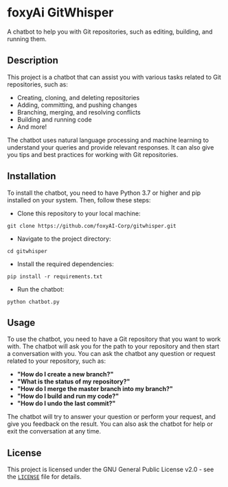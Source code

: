 # foxyAi GitWhisper

A chatbot to help you with Git repositories, such as editing, building, and running them.

## Description

This project is a chatbot that can assist you with various tasks related to Git repositories, such as:

- Creating, cloning, and deleting repositories
- Adding, committing, and pushing changes
- Branching, merging, and resolving conflicts
- Building and running code
- And more!

The chatbot uses natural language processing and machine learning to understand your queries and provide relevant responses. It can also give you tips and best practices for working with Git repositories.

## Installation

To install the chatbot, you need to have Python 3.7 or higher and pip installed on your system. Then, follow these steps:

- Clone this repository to your local machine:
```
git clone https://github.com/foxyAI-Corp/gitwhisper.git
```
- Navigate to the project directory:
```
cd gitwhisper
```
- Install the required dependencies:
```
pip install -r requirements.txt
```
- Run the chatbot:
```
python chatbot.py
```

## Usage

To use the chatbot, you need to have a Git repository that you want to work with. The chatbot will ask you for the path to your repository and then start a conversation with you. You can ask the chatbot any question or request related to your repository, such as:

- **"How do I create a new branch?"**
- **"What is the status of my repository?"**
- **"How do I merge the master branch into my branch?"**
- **"How do I build and run my code?"**
- **"How do I undo the last commit?"**

The chatbot will try to answer your question or perform your request, and give you feedback on the result. You can also ask the chatbot for help or exit the conversation at any time.

## License

This project is licensed under the GNU General Public License v2.0 - see the [`LICENSE`](./LICENSE) file for details.
